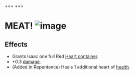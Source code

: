 +++
+++

 # MEAT! ![image](/image/MEAT!.png) 

Effects
---------


* Grants Isaac one full Red [Heart container](/wiki/Red_Heart_container "Red Heart container").
* +0.3 [damage](/wiki/Damage "Damage").
* (Added in Repentance) Heals 1 additional heart of [health](/wiki/Health "Health").


